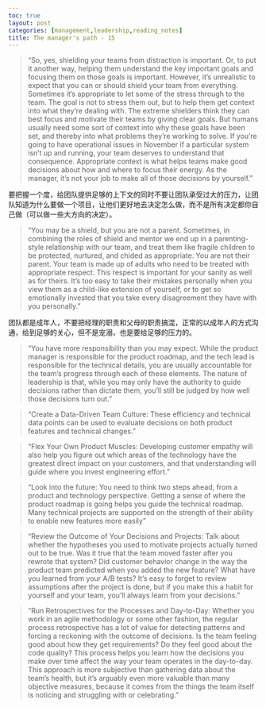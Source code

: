 ```yaml
---
toc: true
layout: post
categories: [management,leadership,reading_notes]
title: The manager's path - 15
---
```

> “So, yes, shielding your teams from distraction is important. Or, to put it another way, helping them understand the key important goals and focusing them on those goals is important. However, it’s unrealistic to expect that you can or should shield your team from everything. Sometimes it’s appropriate to let some of the stress through to the team. The goal is not to stress them out, but to help them get context into what they’re dealing with. The extreme shielders think they can best focus and motivate their teams by giving clear goals. But humans usually need some sort of context into why these goals have been set, and thereby into what problems they’re working to solve. If you’re going to have operational issues in November if a particular system isn’t up and running, your team deserves to understand that consequence. Appropriate context is what helps teams make good decisions about how and where to focus their energy. As the manager, it’s not your job to make all of those decisions by yourself.”

要把握一个度，给团队提供足够的上下文的同时不要让团队承受过大的压力，让团队知道为什么要做一个项目，让他们更好地去决定怎么做，而不是所有决定都你自己做（可以做一些大方向的决定）。

> “You may be a shield, but you are not a parent. Sometimes, in combining the roles of shield and mentor we end up in a parenting-style relationship with our team, and treat them like fragile children to be protected, nurtured, and chided as appropriate. You are not their parent. Your team is made up of adults who need to be treated with appropriate respect. This respect is important for your sanity as well as for theirs. It’s too easy to take their mistakes personally when you view them as a child-like extension of yourself, or to get so emotionally invested that you take every disagreement they have with you personally.”

团队都是成年人，不要把经理的职责和父母的职责搞混，正常的以成年人的方式沟通，给到足够的关心，但不是宠溺，也是要给足够的压力的。

> “You have more responsibility than you may expect. While the product manager is responsible for the product roadmap, and the tech lead is responsible for the technical details, you are usually accountable for the team’s progress through each of these elements. The nature of leadership is that, while you may only have the authority to guide decisions rather than dictate them, you’ll still be judged by how well those decisions turn out.”

> “Create a Data-Driven Team Culture: These efficiency and technical data points can be used to evaluate decisions on both product features and technical changes.”

> “Flex Your Own Product Muscles: Developing customer empathy will also help you figure out which areas of the technology have the greatest direct impact on your customers, and that understanding will guide where you invest engineering effort.”

> “Look into the future: You need to think two steps ahead, from a product and technology perspective. Getting a sense of where the product roadmap is going helps you guide the technical roadmap. Many technical projects are supported on the strength of their ability to enable new features more easily”

> “Review the Outcome of Your Decisions and Projects: Talk about whether the hypotheses you used to motivate projects actually turned out to be true. Was it true that the team moved faster after you rewrote that system? Did customer behavior change in the way the product team predicted when you added the new feature? What have you learned from your A/B tests? It’s easy to forget to review assumptions after the project is done, but if you make this a habit for yourself and your team, you’ll always learn from your decisions.”

> “Run Retrospectives for the Processes and Day-to-Day: Whether you work in an agile methodology or some other fashion, the regular process retrospective has a lot of value for detecting patterns and forcing a reckoning with the outcome of decisions. Is the team feeling good about how they get requirements? Do they feel good about the code quality? This process helps you learn how the decisions you make over time affect the way your team operates in the day-to-day. This approach is more subjective than gathering data about the team’s health, but it’s arguably even more valuable than many objective measures, because it comes from the things the team itself is noticing and struggling with or celebrating.”
